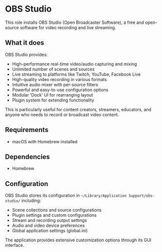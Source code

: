 # OBS Studio

This role installs OBS Studio (Open Broadcaster Software), a free and open-source software for video recording and live streaming.

## What it does

OBS Studio provides:
- High-performance real-time video/audio capturing and mixing
- Unlimited number of scenes and sources
- Live streaming to platforms like Twitch, YouTube, Facebook Live
- High-quality video recording in various formats
- Intuitive audio mixer with per-source filters
- Powerful and easy-to-use configuration options
- Modular 'Dock' UI for rearranging layout
- Plugin system for extending functionality

This is particularly useful for content creators, streamers, educators, and anyone who needs to record or broadcast video content.

## Requirements

- macOS with Homebrew installed

## Dependencies

- Homebrew

## Configuration

OBS Studio stores its configuration in `~/Library/Application Support/obs-studio/` including:
- Scene collections and source configurations
- Plugin settings and custom configurations
- Stream and recording output settings
- Audio and video device preferences
- Global application settings (global.ini)

The application provides extensive customization options through its GUI interface.
